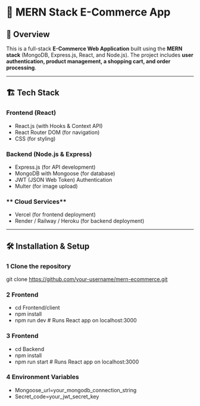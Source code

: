 # 🛒 MERN Stack E-Commerce App

## 🚀 Overview
This is a full-stack **E-Commerce Web Application** built using the **MERN stack** (MongoDB, Express.js, React, and Node.js). The project includes **user authentication, product management, a shopping cart, and order processing**.

---

## 🏗️ Tech Stack

### **Frontend (React)**
- React.js (with Hooks & Context API)
- React Router DOM (for navigation)
- CSS (for styling)

### **Backend (Node.js & Express)**
- Express.js (for API development)
- MongoDB with Mongoose (for database)
- JWT (JSON Web Token) Authentication
- Multer (for image upload)

### ** Cloud Services**
- Vercel (for frontend deployment)
- Render / Railway / Heroku (for backend deployment)

---

## 🛠️ Installation & Setup

### **1️ Clone the repository**
git clone https://github.com/your-username/mern-ecommerce.git

### **2 Frontend**
- cd Frontend/client
- npm install
- npm run dev  # Runs React app on localhost:3000

### **3 Frontend**
- cd Backend
- npm install
- npm run start  # Runs React app on localhost:3000

### **4 Environment Variables**
- Mongoose_url=your_mongodb_connection_string
- Secret_code=your_jwt_secret_key



